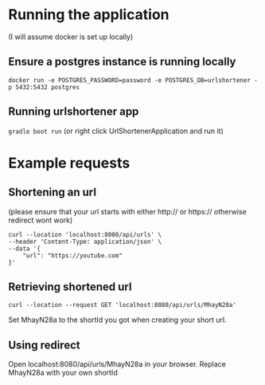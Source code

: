 # Running the application
(I will assume docker is set up locally)
## Ensure a postgres instance is running locally 
```
docker run -e POSTGRES_PASSWORD=password -e POSTGRES_DB=urlshortener -p 5432:5432 postgres
```
## Running urlshortener app
```gradle boot run```
(or right click UrlShortenerApplication and run it)


# Example requests
## Shortening an url
(please ensure that your url starts with either http:// or https:// otherwise redirect wont work)
```
curl --location 'localhost:8080/api/urls' \
--header 'Content-Type: application/json' \
--data '{
    "url": "https://youtube.com"
}'
```

## Retrieving shortened url 
```
curl --location --request GET 'localhost:8080/api/urls/MhayN28a' 
```
Set MhayN28a to the shortId you got when creating your short url.

## Using redirect
Open localhost:8080/api/urls/MhayN28a in your browser. Replace MhayN28a with your own shortId